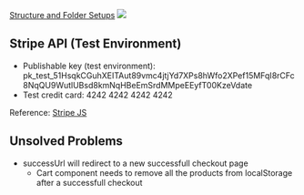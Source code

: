  [Structure and Folder Setups](https://www.xenonstack.com/insights/reactjs-project-structure)
![](https://res.cloudinary.com/dbfn5lnvx/image/upload/q_auto,w_1000/v1608475198/react-tutorial/lessons/final-project/components-props.png)


## Stripe API (Test Environment)
- Publishable key (test environment): pk_test_51HsqkCGuhXEITAut89vmc4jtjYd7XPs8hWfo2XPef15MFqI8rCFc8NqQU9WutlUBsd8kmNqHBeEmSrdMMpeEEyfT00KzeVdate
- Test credit card: 4242 4242 4242 4242


Reference: [Stripe JS](https://stripe.com/docs/stripe-js/react) 

## Unsolved Problems
  
- successUrl will redirect to a new successfull checkout page   
  - Cart component needs to remove all the products from localStorage after a successfull checkout 